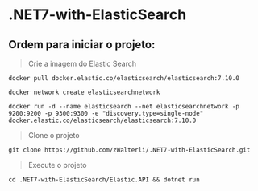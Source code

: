 # .NET7-with-ElasticSearch

## Ordem para iniciar o projeto:

> Crie a imagem do Elastic Search 
```
docker pull docker.elastic.co/elasticsearch/elasticsearch:7.10.0
```
```
docker network create elasticsearchnetwork
```
```
docker run -d --name elasticsearch --net elasticsearchnetwork -p 9200:9200 -p 9300:9300 -e "discovery.type=single-node" docker.elastic.co/elasticsearch/elasticsearch:7.10.0
```

> Clone o projeto
```
git clone https://github.com/zWalterli/.NET7-with-ElasticSearch.git
```

> Execute o projeto
```
cd .NET7-with-ElasticSearch/Elastic.API && dotnet run
```
